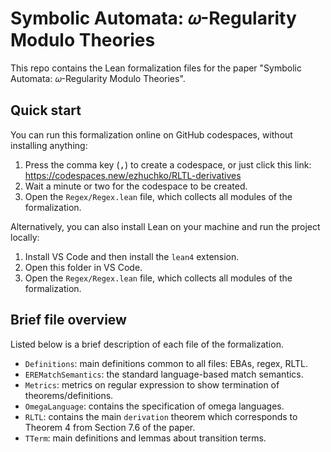 # Symbolic Automata: 𝜔-Regularity Modulo Theories

This repo contains the Lean formalization files for the paper "Symbolic Automata: 𝜔-Regularity Modulo Theories".

## Quick start

You can run this formalization online on GitHub codespaces, without installing anything:

  1. Press the comma key (<kbd>,</kbd>) to create a codespace, or just click this link: https://codespaces.new/ezhuchko/RLTL-derivatives
  2. Wait a minute or two for the codespace to be created.
  3. Open the `Regex/Regex.lean` file, which collects all modules of the formalization.

Alternatively, you can also install Lean on your machine and run the project locally:

  1. Install VS Code and then install the `lean4` extension.
  2. Open this folder in VS Code.
  3. Open the `Regex/Regex.lean` file, which collects all modules of the formalization.

## Brief file overview

Listed below is a brief description of each file of the formalization.

- `Definitions`: main definitions common to all files: EBAs, regex, RLTL.
- `EREMatchSemantics`: the standard language-based match semantics.
- `Metrics`: metrics on regular expression to show termination of theorems/definitions.
- `OmegaLanguage`: contains the specification of omega languages.
- `RLTL`: contains the main `derivation` theorem which corresponds to Theorem 4 from Section 7.6 of the paper.
- `TTerm`: main definitions and lemmas about transition terms.
